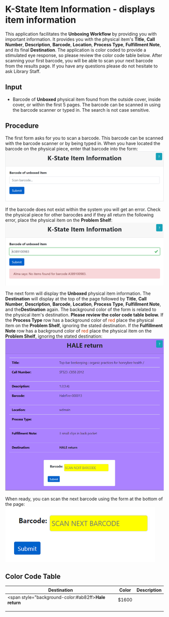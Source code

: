 # K-State Item Information - displays item information

This application facilitates the **Unboxing Workflow** by providing you with important information.  It provides you with the physical item's **Title**, **Call Number**, **Description**, **Barcode**, **Location**, **Process Type**, **Fulfillment Note**, and its final **Destination**.  The application is color coded to provide a stimulated eye response, so please review the color code table below.  After scanning your first barcode, you will be able to scan your next barcode from the results page.  If you have any questions please do not hesitate to ask Library Staff.

## Input
* Barcode of **Unboxed** physical item found from the outside cover, inside cover, or within the first 5 pages.  The barcode can be scanned in using the barcode scanner or typed in.  The search is not case sensitive.  

## Procedure
The first form asks for you to scan a barcode.  This barcode can be scanned with the barcode scanner or by being typed in.  When you have located the barcode on the physical piece, enter that barcode into the form:
![Screenshot of grima form](images/Displayitem-out0.png)

If the barcode does not exist within the system you will get an error.  Check the physical piece for other barocdes and if they all return the following error, place the physical item on the **Problem Shelf**:
![Screenshot of grima form](images/Displayitem-out1.png)

The next form will display the **Unboxed** physical item information.  The **Destination** will display at the top of the page followed by **Title**, **Call Number**, **Description**, **Barcode**, **Location**, **Process Type**, **Fulfillment Note**, and the**Destination** again.  The background color of the form is related to the physical item's destination.  **Please review the color code table below.**  If the **Process Type** row has a background color of <span style="color:#cd3700">red</span> place the physical item on the **Problem Shelf**, ignoring the stated destination.  If the **Fulfillment Note** row has a background color of <span style="color:#cd3700">red</span> place the physical item on the **Problem Shelf**, ignoring the stated destination:
![Screenshot of grima form](images/Displayitem-out2.png)

When ready, you can scan the next barcode using the form at the bottom of the page:
![Screenshot of grima form](images/Displayitem-out3.png)

## Color Code Table

|Destination|Color|Description|
|---|---|---|
|<span style="background-color:#ab82ff>**Hale return**</span>|$1600|||
|   |   |   |
|   |   |   |
|   |   |   |
